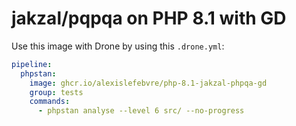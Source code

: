 # jakzal/pqpqa on PHP 8.1 with GD

Use this image with Drone by using this `.drone.yml`:

```yml
pipeline:
  phpstan:
    image: ghcr.io/alexislefebvre/php-8.1-jakzal-phpqa-gd
    group: tests
    commands:
      - phpstan analyse --level 6 src/ --no-progress
```

